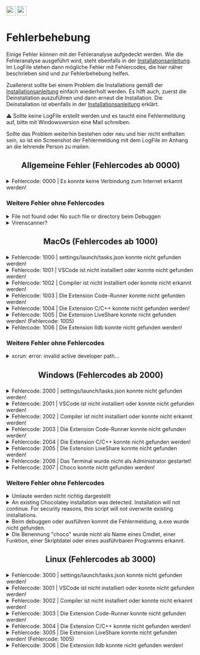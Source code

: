 <a href="https://github.com/hshf1/VorlesungC/discussions"><img src="https://img.shields.io/badge/Allgemein-Q%26A-informational?logo=github" height="25"/></a>
<a href="https://github.com/hshf1/VorlesungC/discussions/categories/01_vscode"><img src="https://img.shields.io/badge/VSCode-Q%26A-informational?logo=visualstudiocode" height="25"/></a>

# Fehlerbehebung

Einige Fehler können mit der Fehleranalyse aufgedeckt werden. Wie die Fehleranalyse ausgeführt wird, steht ebenfalls in der [Installationsanleitung](https://github.com/hshf1/VorlesungC/blob/main/VSCode/01_Installationsanleitung.md). Im LogFile stehen dann mögliche Fehler mit Fehlercodes, die hier näher beschrieben sind und zur Fehlerbehebung helfen.

Zuallererst sollte bei einem Problem die Installations gemäß der [Installationsanleitung](https://github.com/hshf1/VorlesungC/blob/main/VSCode/01_Installationsanleitung.md) einfach wiederholt werden. Es hilft auch, zuerst die Deinstallation auszuführen und dann erneut die Installation. Die Deinstallation ist ebenfalls in der [Installationsanleitung](https://github.com/hshf1/VorlesungC/blob/main/VSCode/01_Installationsanleitung.md) erklärt.

:warning: Sollte keine LogFile erstellt werden und es taucht eine Fehlermeldung auf, bitte mit Windowsversion eine Mail schreiben.

Sollte das Problem weiterhin bestehen oder neu und hier nicht enthalten sein, so ist ein Screenshot der Fehlermeldung mit dem LogFile im Anhang an die lehrende Person zu mailen.

## <p align="center">Allgemeine Fehler (Fehlercodes ab 0000)</p>

<details>
<summary>Fehlercode: 0000 | Es konnte keine Verbindung zum Internet erkannt werden!</summary>
  
Ohne Internet wäre das Ausführen des Skriptes gar nicht möglich. Jedoch sollte überprüft werden, dass während der gesamten Ausführungszeit eine stabile Internetverbindung vorliegt.

</details>

### Weitere Fehler ohne Fehlercodes

<details>
<summary>File not found oder No such file or directory beim Debuggen</summary>

Heißt die Datei z. B. Prüfsumme.c? Irgendeiner der Ordner, in der sich die Datei schließlich befindet "Übung" oder "Neue Projekte"? Ist der Benutzername Ségolène? Es dürfen im Datei- und Ordnernamen keine Umlaute oder Leerzeichen befinden!

</details>
  
<details>
<summary>Virenscanner?</summary>
  
Bei der Installation, insbesondere dem Herunterladen und Installieren von Chocolatey können übereifrige Virenscanner Probleme machen.

Auch das Aufrufen des Compilers oder -noch öfter- des Debuggers kann Virenscanner irritieren.

Der hauseigene Virenscanner von Windows (Defender) ist bisher eher zurückhaltend, bekannt sind Problem mit AntiVir und McAfee.

In diesem Fall kann man das Anti-Virus Programm für einen kurzen Moment ausstellen und es so probieren. Beim Testen von Compiler und Debugger kann man die Internetverbindung vorher trennen.

</details>

## <p align="center">MacOs (Fehlercodes ab 1000)</p>

<details>
<summary>Fehlercode: 1000 | settings/launch/tasks.json konnte nicht gefunden werden!</summary>
  
TBD

</details>

<details>
<summary>Fehlercode: 1001 | VSCode ist nicht installiert oder konnte nicht gefunden werden!</summary>
  
TBD

</details>

<details>
<summary>Fehlercode: 1002 | Compiler ist nicht installiert oder konnte nicht erkannt werden!</summary>
  
TBD

</details>

<details>
<summary>Fehlercode: 1003 | Die Extension Code-Runner konnte nicht gefunden werden!</summary>
  
TBD

</details>

<details>
<summary>Fehlercode: 1004 | Die Extension C/C++ konnte nicht gefunden werden!</summary>
  
TBD

</details>

<details>
<summary>Fehlercode: 1005 | Die Extension LiveShare konnte nicht gefunden werden! (Fehlercode: 1005)</summary>
  
TBD

</details>

<details>
<summary>Fehlercode: 1006 | Die Extension lldb konnte nicht gefunden werden!</summary>
  
TBD

</details>

### Weitere Fehler ohne Fehlercodes

<details>
<summary>xcrun: error: invalid active developer path... </summary>

Dann hat die Installation von xcode-select nicht geklappt. Manchmal "verschwindet" die Installation auch nach einem Update, z.B. des Betriebssystems.

Dies lässt sich im Terminal wie folgt beheben:

> xcode-select --install

</details>

## <p align="center">Windows (Fehlercodes ab 2000)</p>

<details>
<summary>Fehlercode: 2000 | settings/launch/tasks.json konnte nicht gefunden werden!</summary>
  
TBD

</details>

<details>
<summary>Fehlercode: 2001 | VSCode ist nicht installiert oder konnte nicht gefunden werden!</summary>
  
TBD

</details>

<details>
<summary>Fehlercode: 2002 | Compiler ist nicht installiert oder konnte nicht erkannt werden!</summary>
  
TBD

</details>

<details>
<summary>Fehlercode: 2003 | Die Extension Code-Runner konnte nicht gefunden werden!</summary>
  
TBD

</details>

<details>
<summary>Fehlercode: 2004 | Die Extension C/C++ konnte nicht gefunden werden!</summary>
  
TBD

</details>

<details>
<summary>Fehlercode: 2005 | Die Extension LiveShare konnte nicht gefunden werden!</summary>
  
TBD

</details>

<details>
<summary>Fehlercode: 2006 | Das Terminal wurde nicht als Administrator gestartet!</summary>
  
TBD

</details>

<details>
<summary>Fehlercode: 2007 | Choco konnte nicht gefunden werden!</summary>
  
TBD

</details>

### Weitere Fehler ohne Fehlercodes

<details>
<summary>Umlaute werden nicht richtig dargestellt</summary>

Nicht-ASCII-Zeichen sind nicht ganz einfach in den Griff zu bekommen, da dies nicht nur von VSCode abhängt.

Ein vielversprechender erster Versuch ist es am unteren rechten Rand des VSCode-Fensters das Encoding zu ändern.

Interessanterweise ist beim Ausführen des Programms (mittels Code Runner) oft CP437 und für den Debugger UTF-8 oder UTF-8 with BOM die richtige Wahl.

</details>

<details>
<summary>An existing Chocolatey installation was detected. Installation will not continue.
For security reasons, this script will not overwrite existing installations.</summary>

Eine unvollständige Installation von Chocolatey kann man mit folgendem Befehl im CMD Terminal mit Administrationsrechten entfernen:

> RMDIR /S /Q C:\ProgramData\chocolatey

</details>

<details>
<summary>Beim debuggen oder ausführen kommt die Fehlermeldung, a.exe wurde nicht gefunden.</summary>
  
Dieser Fehler lässt sich ganz einfach beheben, indem ihr die Installation gemäß der [Anleitung (https://github.com/hshf1/VorlesungC/blob/main/VSCode/01_Installationsanleitung.md) einfach wiederholt, ohne etwas zu deinstallieren.

</details>

<details>
<summary>Die Benennung "choco" wurde nicht als Name eines Cmdlet, einer Funktion, einer Skriptdatei oder eines ausführbaren Programms erkannt.</summary>

Entweder wurde chocolatey nicht installiert, das Ende der Installation wurde nicht abgewartet oder das CMD Terminal wurde nach der Installation nicht beendet. Einfach Terminal schließen und wieder als Administrator öffnen. Bleibt der Fehler, so lässt es sich ganz einfach beheben, indem ihr die Installation gemäß der [Anleitung](https://github.com/hshf1/VorlesungC/blob/main/VSCode/01_Installationsanleitung.md) einfach wiederholt, ohne etwas zu deinstallieren.

</details>

## <p align="center">Linux (Fehlercodes ab 3000)</p>

<details>
<summary>Fehlercode: 3000 | settings/launch/tasks.json konnte nicht gefunden werden!</summary>
  
TBD

</details>

<details>
<summary>Fehlercode: 3001 | VSCode ist nicht installiert oder konnte nicht gefunden werden!</summary>
  
TBD

</details>

<details>
<summary>Fehlercode: 3002 | Compiler ist nicht installiert oder konnte nicht erkannt werden!</summary>
  
TBD

</details>

<details>
<summary>Fehlercode: 3003 | Die Extension Code-Runner konnte nicht gefunden werden!</summary>
  
TBD

</details>

<details>
<summary>Fehlercode: 3004 | Die Extension C/C++ konnte nicht gefunden werden!</summary>
  
TBD

</details>

<details>
<summary>Fehlercode: 3005 | Die Extension LiveShare konnte nicht gefunden werden! (Fehlercode: 1005)</summary>
  
TBD

</details>

<details>
<summary>Fehlercode: 3006 | Die Extension lldb konnte nicht gefunden werden!</summary>
  
TBD

</details>

<!--
### Die Idee ist es die github Suchfunktion für dieses Respository zu nutzen:

![githubSuche](https://user-images.githubusercontent.com/81232074/113470733-0f520b00-9458-11eb-9f0c-46f9ba9994a9.png)

<details>
<summary>"Running the contributed command :'extension.pickRemoteNativeProcess' failed"</summary>

[Problem mit dem Virenscanner](https://github.com/hshf1/cprog/blob/main/installation.md#virenscanner)

</details>
-->
